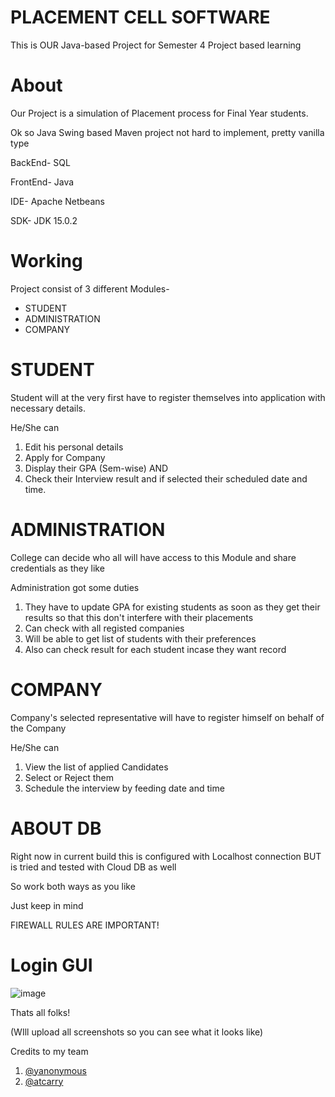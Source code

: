 # PLACEMENT CELL SOFTWARE

This is OUR Java-based Project for Semester 4 Project based learning

# About

Our Project is a simulation of Placement process for Final Year students.

Ok so Java Swing based Maven project not hard to implement, pretty vanilla type

BackEnd- SQL

FrontEnd- Java

IDE- Apache Netbeans

SDK- JDK 15.0.2

# Working

Project consist of 3 different Modules-

  * STUDENT
  * ADMINISTRATION
  * COMPANY

# STUDENT

Student will at the very first have to register themselves into application with necessary details.

He/She can 
  1. Edit his personal details
  2. Apply for Company
  3. Display their GPA (Sem-wise)
  AND
  4. Check their Interview result and if selected their scheduled date and time.

# ADMINISTRATION

College can decide who all will have access to this Module and share credentials as they like

Administration got some duties

  1. They have to update GPA for existing students as soon as they get their results so that this don't interfere with their placements
  2. Can check with all registed companies
  3. Will be able to get list of students with their preferences
  4. Also can check result for each student incase they want record

# COMPANY

Company's selected representative will have to register himself on behalf of the Company

He/She can
  1. View the list of applied Candidates
  2. Select or Reject them
  3. Schedule the interview by feeding date and time

# ABOUT DB

Right now in current build this is configured with Localhost connection BUT is tried and tested with Cloud DB as well

So work both ways as you like 

Just keep in mind 

FIREWALL RULES ARE IMPORTANT!

# Login GUI

![image](https://user-images.githubusercontent.com/31380824/119271380-e4e22a00-bc1e-11eb-8673-1ac54cd319ba.png)

Thats all folks!

(WIll upload all screenshots so you can see what it looks like)

Credits to my team
1. [@yanonymous](https://github.com/yanonymous)
2. [@atcarry](https://github.com/atcarry)
